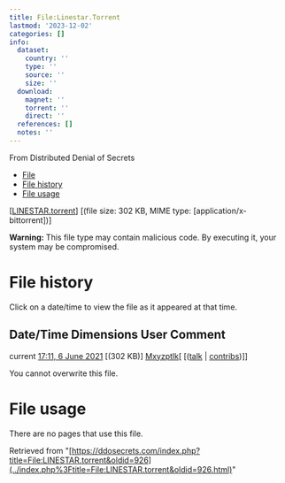 ```yaml
---
title: File:Linestar.Torrent
lastmod: '2023-12-02'
categories: []
info:
  dataset:
    country: ''
    type: ''
    source: ''
    size: ''
  download:
    magnet: ''
    torrent: ''
    direct: ''
  references: []
  notes: ''
---
```




From Distributed Denial of Secrets

- [File](./File:LINESTAR.torrent.html#file)
- [File history](./File:LINESTAR.torrent.html#filehistory)
- [File usage](./File:LINESTAR.torrent.html#filelinks)

[[LINESTAR.torrent](../images/6/6a/LINESTAR.torrent "LINESTAR.torrent")]
‎[(file size: 302 KB, MIME type:
[application/x-bittorrent])]

**Warning:** This file type may contain malicious code. By executing it,
your system may be compromised.

# File history

Click on a date/time to view the file as it appeared at that time.

Date/Time Dimensions User Comment
---
current [17:11, 6 June 2021](../images/6/6a/LINESTAR.torrent) [(302 KB)] [Mxyzptlk](../index.php%3Ftitle=User:Mxyzptlk&action=edit&redlink=1.html "User:Mxyzptlk (page does not exist)")[ [([talk](../index.php%3Ftitle=User_talk:Mxyzptlk&action=edit&redlink=1.html "User talk:Mxyzptlk (page does not exist)") | [contribs](./Special:Contributions/Mxyzptlk.html "Special:Contributions/Mxyzptlk"))]]

You cannot overwrite this file.

# File usage

There are no pages that use this file.

Retrieved from
"[https://ddosecrets.com/index.php?title=File:LINESTAR.torrent&oldid=926](../index.php%3Ftitle=File:LINESTAR.torrent&oldid=926.html)"

